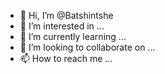 - 👋 Hi, I’m @Batshintshe
- 👀 I’m interested in ...
- 🌱 I’m currently learning ...
- 💞️ I’m looking to collaborate on ...
- 📫 How to reach me ...

<!---
Batshintshe/Batshintshe is a ✨ special ✨ repository because its `README.md` (this file) appears on your GitHub profile.
You can click the Preview link to take a look at your changes.
--->
